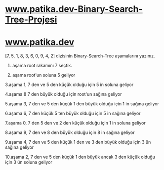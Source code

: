 # www.patika.dev-Binary-Search-Tree-Projesi
# www.patika.dev


[7, 5, 1, 8, 3, 6, 0, 9, 4, 2] dizisinin Binary-Search-Tree aşamalarını yazınız.



1. aşama   root rakamını 7 seçtik.

2. aşama  root'un soluna 5 geliyor
                          
3.aşama   1, 7 den ve 5 den küçük olduğu için 5 in soluna geliyor
                        
4.aşama   8 7 den büyük olduğu için root'un sağına geliyor

5.aşama   3, 7 den ve 5 den küçük 1 den büyük olduğu için 1 in sağına geliyor
                     
6.aşama   6, 7 den küçük 5 ten büyük olduğu için 5 in sağına geliyor   
                          
7.aşama   0, 7 den 5 den ve 2 den küçük olduğu için 1 in soluna geliyor
                          
8.aşama   9, 7 den ve 8 den büyük olduğu için 8 in sağına geliyor 
                      
9.aşama   4, 7 den ve 5 den küçük 1 den ve 3 den büyük olduğu için 3 ün sağına geliyor

10.aşama  2, 7 den ve 5 den küçük 1 den büyük ancak 3 den küçük olduğu için 3 ün soluna geliyor
                 
                      
